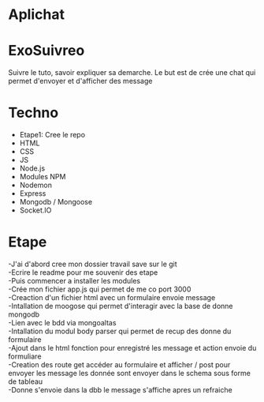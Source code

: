 # Aplichat
# ExoSuivreo
Suivre le tuto, savoir expliquer sa demarche. Le but est de crée une chat qui permet d'envoyer et d'afficher des message

# Techno
<ul>
<li>Etape1: Cree le repo</li>
<li>HTML</li>
<li>CSS</li>
<li>JS</li>
<li>Node.js</li>
<li>Modules NPM</li>
<li>Nodemon</li>
<li>Express</li>
<li>Mongodb / Mongoose</li>
<li>Socket.IO</li>



</ul>


# Etape
-J'ai d'abord cree mon dossier travail save sur le git<br>
-Ecrire le readme pour me souvenir des etape<br>
-Puis commencer a installer les modules<br>
-Crée mon fichier app.js qui permet de me co port 3000<br>
-Creaction d'un fichier html avec un formulaire envoie message<br>
-Intallation de moogose qui permet d'interagir avec la base de donne mongodb<br>
-Lien avec le bdd via mongoaltas<br>
-Intallation du modul body parser qui permet de recup des donne du formulaire<br>
-Ajout dans le html fonction pour enregistré les message et action envoie du formuliare<br>
-Creation des route get  accéder au formulaire et afficher / post pour envoyer les message les donnée sont envoyer dans le schema sous forme de tableau<br>
-Donne s'envoie dans la dbb le message s'affiche apres un refraiche<br>